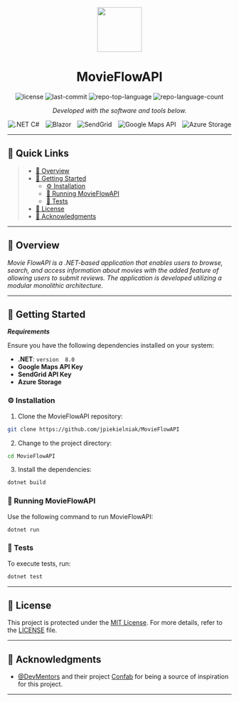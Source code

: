 <p align="center">
  <img src="https://img.icons8.com/?size=512&id=55494&format=png" width="100" />
</p>
<p align="center">
    <h1 align="center">MovieFlowAPI</h1>
</p>
<p align="center">
	<img src="https://img.shields.io/github/license/jpiekielniak/MovieFlowAPI?style=flat&color=0080ff" alt="license">
	<img src="https://img.shields.io/github/last-commit/jpiekielniak/MovieFlowAPI?style=flat&logo=git&logoColor=white&color=0080ff" alt="last-commit">
	<img src="https://img.shields.io/github/languages/top/jpiekielniak/MovieFlowAPI?style=flat&color=0080ff" alt="repo-top-language">
	<img src="https://img.shields.io/github/languages/count/jpiekielniak/MovieFlowAPI?style=flat&color=0080ff" alt="repo-language-count">
<p>
<p align="center">
    <em>Developed with the software and tools below.</em>
</p>
<p align="center">
    <img src="https://img.shields.io/badge/.NET%20C%23-5C2D91.svg?style=flat&logo=.NET&logoColor=white" alt=".NET C#" style="display: inline-block; margin-right: 10px;"> <img src="https://img.shields.io/badge/Blazor%20C%23-5C2D91.svg?style=flat&logo=Blazor&logoColor=white" alt="Blazor" style="display: inline-block; margin-right: 10px;">
	<img src="https://img.shields.io/badge/SendGrid-93C93E.svg?style=flat&logo=SendGrid&logoColor=white" alt="SendGrid" style="display: inline-block; margin-right: 10px;"> <img src="https://img.shields.io/badge/Google%20Maps%20API-4285F4.svg?style=flat&logo=Google%20Maps&logoColor=white" alt="Google Maps API" style="display: inline-block; margin-right: 10px;"> <img src="https://img.shields.io/badge/Azure%20Storage-0089D6.svg?style=flat&logo=Microsoft%20Azure&logoColor=white" alt="Azure Storage" style="display: inline-block;">
</p>


<hr>

## 🔗 Quick Links

> - [📍 Overview](#-overview)
> - [🚀 Getting Started](#-getting-started)
>   - [⚙️ Installation](#️-installation)
>   - [🤖 Running MovieFlowAPI](#-running-MovieFlowAPI)
>   - [🧪 Tests](#-tests)
> - [📄 License](#-license)
> - [👏 Acknowledgments](#-acknowledgments)

---

## 📍 Overview

<em>Movie FlowAPI is a .NET-based application that enables users to browse, search, and access information about movies with the added feature of allowing users to submit reviews. The application is developed utilizing a modular monolithic architecture.</em>

---

## 🚀 Getting Started

***Requirements***

Ensure you have the following dependencies installed on your system:

* **.NET**: `version  8.0`
* **Google Maps API Key**
* **SendGrid API Key**
* **Azure Storage**

### ⚙️ Installation

1. Clone the MovieFlowAPI repository:

```sh
git clone https://github.com/jpiekielniak/MovieFlowAPI
```

2. Change to the project directory:

```sh
cd MovieFlowAPI
```

3. Install the dependencies:

```sh
dotnet build
```

### 🤖 Running MovieFlowAPI

Use the following command to run MovieFlowAPI:

```sh
dotnet run
```

### 🧪 Tests

To execute tests, run:

```sh
dotnet test
```

---


## 📄 License

This project is protected under the [MIT License](https://choosealicense.com/licenses/mit/). For more details, refer to the [LICENSE](https://choosealicense.com/licenses/mit/) file.


---

## 👏 Acknowledgments

- [@DevMentors](https://github.com/devmentors) and their project [Confab](https://github.com/devmentors/Confab) for being a source of inspiration for this project.

---

